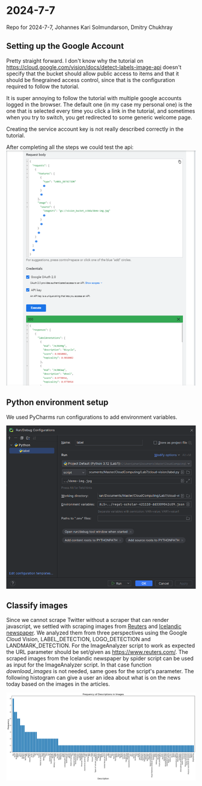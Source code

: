 # 2024-7-7
Repo for 2024-7-7, Johannes Kari Solmundarson, Dmitry Chukhray

## Setting up the Google Account
Pretty straight forward. I don't know why the tutorial on https://cloud.google.com/vision/docs/detect-labels-image-api doesn't 
specify that the bucket should allow public access to items and that it should be finegrained access control, since that is the 
configuration required to follow the tutorial. 

It is super annoying to follow the tutorial with multiple google accounts logged in the browser. The default one (in my case my 
personal one) is the one that is selected every time you click a link in the tutorial, and sometimes when you try to switch, you
get redirected to some generic welcome page. 

Creating the service account key is not really described correctly in the tutorial. 

After completing all the steps we could test the api: 
![img](report/browser_result.png)

## Python environment setup
We used PyCharms run configurations to add environment variables.

![img](report/env.png)


## Classify images
Since we cannot scrape Twitter without a scraper that can render javascript, we settled with scraping images from 
[Reuters](https://www.reuters.com/) and [Icelandic newspaper](https://www.visir.is). We analyzed them from three perspectives using the Google Cloud Vision, LABEL_DETECTION, 
LOGO_DETECTION and LANDMARK_DETECTION. For the ImageAnalyzer script to work as expected the URL parameter should be set/given as https://www.reuters.com/. The scraped images from the Icelandic newspaper by spider script can be used as input for the ImageAnalyzer script. In that case function *download_images* is not needed, same goes for the script's parameter. The following histogram can give a user an idea about what is on the news today
based on the images in the articles. 

![img](description_frequency_histogram.png)
